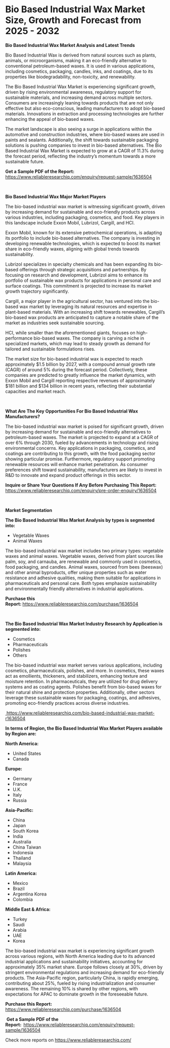 <p><h1>Bio Based Industrial Wax Market Size, Growth and Forecast from 2025 - 2032</h1></p><p><strong>Bio Based Industrial Wax Market Analysis and Latest Trends</strong></p>
<p><p>Bio Based Industrial Wax is derived from natural sources such as plants, animals, or microorganisms, making it an eco-friendly alternative to conventional petroleum-based waxes. It is used in various applications, including cosmetics, packaging, candles, inks, and coatings, due to its properties like biodegradability, non-toxicity, and renewability.</p><p>The Bio Based Industrial Wax Market is experiencing significant growth, driven by rising environmental awareness, regulatory support for sustainable materials, and increasing demand across multiple sectors. Consumers are increasingly leaning towards products that are not only effective but also eco-conscious, leading manufacturers to adopt bio-based materials. Innovations in extraction and processing technologies are further enhancing the appeal of bio-based waxes.</p><p>The market landscape is also seeing a surge in applications within the automotive and construction industries, where bio-based waxes are used in paints and sealants. Additionally, the shift towards sustainable packaging solutions is pushing companies to invest in bio-based alternatives. The Bio Based Industrial Wax Market is expected to grow at a CAGR of 11.3% during the forecast period, reflecting the industry’s momentum towards a more sustainable future.</p></p>
<p><strong>Get a Sample PDF of the Report:&nbsp;</strong> <a href="https://www.reliableresearchiq.com/enquiry/request-sample/1636504?utm_campaign=3361&utm_medium=2&utm_source=Github&utm_content=ia&utm_term=23032025&utm_id=bio-based-industrial-wax">https://www.reliableresearchiq.com/enquiry/request-sample/1636504</a></p>
<p>&nbsp;</p>
<p><strong>Bio Based Industrial Wax Major Market Players</strong></p>
<p><p>The bio-based industrial wax market is witnessing significant growth, driven by increasing demand for sustainable and eco-friendly products across various industries, including packaging, cosmetics, and food. Key players in this landscape include Exxon Mobil, Lubrizol, Cargill, and HCI. </p><p>Exxon Mobil, known for its extensive petrochemical operations, is adapting its portfolio to include bio-based alternatives. The company is investing in developing renewable technologies, which is expected to boost its market share in eco-friendly waxes, aligning with global trends towards sustainability.</p><p>Lubrizol specializes in specialty chemicals and has been expanding its bio-based offerings through strategic acquisitions and partnerships. By focusing on research and development, Lubrizol aims to enhance its portfolio of sustainable wax products for applications in personal care and surface coatings. This commitment is projected to increase its market growth trajectory significantly.</p><p>Cargill, a major player in the agricultural sector, has ventured into the bio-based wax market by leveraging its natural resources and expertise in plant-based materials. With an increasing shift towards renewables, Cargill’s bio-based wax products are anticipated to capture a notable share of the market as industries seek sustainable sourcing.</p><p>HCI, while smaller than the aforementioned giants, focuses on high-performance bio-based waxes. The company is carving a niche in specialized markets, which may lead to steady growth as demand for tailored and sustainable formulations rises.</p><p>The market size for bio-based industrial wax is expected to reach approximately $1.5 billion by 2027, with a compound annual growth rate (CAGR) of around 5% during the forecast period. Collectively, these companies are predicted to greatly influence the market dynamics, with Exxon Mobil and Cargill reporting respective revenues of approximately $181 billion and $134 billion in recent years, reflecting their substantial capacities and market reach.</p></p>
<p>&nbsp;</p>
<p><strong>What Are The Key Opportunities For Bio Based Industrial Wax Manufacturers?</strong></p>
<p><p>The bio-based industrial wax market is poised for significant growth, driven by increasing demand for sustainable and eco-friendly alternatives to petroleum-based waxes. The market is projected to expand at a CAGR of over 6% through 2030, fueled by advancements in technology and rising environmental concerns. Key applications in packaging, cosmetics, and coatings are contributing to this growth, with the food packaging sector showing particular promise. Furthermore, regulatory support promoting renewable resources will enhance market penetration. As consumer preferences shift toward sustainability, manufacturers are likely to invest in R&D to innovate and expand product offerings in this sector.</p></p>
<p><strong>Inquire or Share Your Questions If Any Before Purchasing This Report:</strong> <a href="https://www.reliableresearchiq.com/enquiry/pre-order-enquiry/1636504?utm_campaign=3361&utm_medium=2&utm_source=Github&utm_content=ia&utm_term=23032025&utm_id=bio-based-industrial-wax">https://www.reliableresearchiq.com/enquiry/pre-order-enquiry/1636504</a></p>
<p>&nbsp;</p>
<p><strong>Market Segmentation</strong></p>
<p><strong>The Bio Based Industrial Wax Market Analysis by types is segmented into:</strong></p>
<p><ul><li>Vegetable Waxes</li><li>Animal Waxes</li></ul></p>
<p><p>The bio-based industrial wax market includes two primary types: vegetable waxes and animal waxes. Vegetable waxes, derived from plant sources like palm, soy, and carnauba, are renewable and commonly used in cosmetics, food packaging, and candles. Animal waxes, sourced from bees (beeswax) and other animal byproducts, offer unique properties such as water resistance and adhesive qualities, making them suitable for applications in pharmaceuticals and personal care. Both types emphasize sustainability and environmentally friendly alternatives in industrial applications.</p></p>
<p><strong>Purchase this Report:&nbsp;</strong><a href="https://www.reliableresearchiq.com/purchase/1636504?utm_campaign=3361&utm_medium=2&utm_source=Github&utm_content=ia&utm_term=23032025&utm_id=bio-based-industrial-wax">https://www.reliableresearchiq.com/purchase/1636504</a></p>
<p>&nbsp;</p>
<p><strong>The Bio Based Industrial Wax Market Industry Research by Application is segmented into:</strong></p>
<p><ul><li>Cosmetics</li><li>Pharmaceuticals</li><li>Polishes</li><li>Others</li></ul></p>
<p><p>The bio-based industrial wax market serves various applications, including cosmetics, pharmaceuticals, polishes, and more. In cosmetics, these waxes act as emollients, thickeners, and stabilizers, enhancing texture and moisture retention. In pharmaceuticals, they are utilized for drug delivery systems and as coating agents. Polishes benefit from bio-based waxes for their natural shine and protection properties. Additionally, other sectors leverage these sustainable waxes for packaging, coatings, and adhesives, promoting eco-friendly practices across diverse industries.</p></p>
<p><a href="https://www.reliableresearchiq.com/bio-based-industrial-wax-market-r1636504?utm_campaign=3361&utm_medium=2&utm_source=Github&utm_content=ia&utm_term=23032025&utm_id=bio-based-industrial-wax">&nbsp;https://www.reliableresearchiq.com/bio-based-industrial-wax-market-r1636504</a></p>
<p><strong>In terms of Region, the Bio Based Industrial Wax Market Players available by Region are:</strong></p>
<p>
    <p> <strong> North America: </strong>
        <ul>
            <li>United States</li>
            <li>Canada</li>
        </ul>
        </p> 
    <p> <strong> Europe: </strong>
        <ul>
            <li>Germany</li>
            <li>France</li>
            <li>U.K.</li>
            <li>Italy</li>
            <li>Russia</li>
        </ul>
        </p> 
    <p> <strong> Asia-Pacific: </strong>
        <ul>
            <li>China</li>
            <li>Japan</li>
            <li>South Korea</li>
            <li>India</li>
            <li>Australia</li>
            <li>China Taiwan</li>
            <li>Indonesia</li>
            <li>Thailand</li>
            <li>Malaysia</li>
        </ul>
        </p> 
    <p> <strong> Latin America: </strong>
        <ul>
            <li>Mexico</li>
            <li>Brazil</li>
            <li>Argentina Korea</li>
            <li>Colombia</li>
        </ul>
        </p> 
    <p> <strong> Middle East & Africa: </strong>
        <ul>
            <li>Turkey</li>
            <li>Saudi</li>
            <li>Arabia</li>
            <li>UAE</li>
            <li>Korea</li>
        </ul>
    </p>
    </p>
<p><p>The bio-based industrial wax market is experiencing significant growth across various regions, with North America leading due to its advanced industrial applications and sustainability initiatives, accounting for approximately 35% market share. Europe follows closely at 30%, driven by stringent environmental regulations and increasing demand for eco-friendly products. The Asia-Pacific region, particularly China, is rapidly emerging, contributing about 25%, fueled by rising industrialization and consumer awareness. The remaining 10% is shared by other regions, with expectations for APAC to dominate growth in the foreseeable future.</p></p>
<p><strong>Purchase this Report: </strong><a href="https://www.reliableresearchiq.com/purchase/1636504?utm_campaign=3361&utm_medium=2&utm_source=Github&utm_content=ia&utm_term=23032025&utm_id=bio-based-industrial-wax">https://www.reliableresearchiq.com/purchase/1636504</a></p>
<p>&nbsp;<strong>Get a Sample PDF of the Report:&nbsp;&nbsp;</strong><a href="https://www.reliableresearchiq.com/enquiry/request-sample/1636504?utm_campaign=3361&utm_medium=2&utm_source=Github&utm_content=ia&utm_term=23032025&utm_id=bio-based-industrial-wax">https://www.reliableresearchiq.com/enquiry/request-sample/1636504</a></p>
<p><strong></strong></p>
<p>Check more reports on <a href="https://www.reliableresearchiq.com/?utm_campaign=3361&utm_medium=2&utm_source=Github&utm_content=ia&utm_term=23032025&utm_id=bio-based-industrial-wax">https://www.reliableresearchiq.com/</a></p>